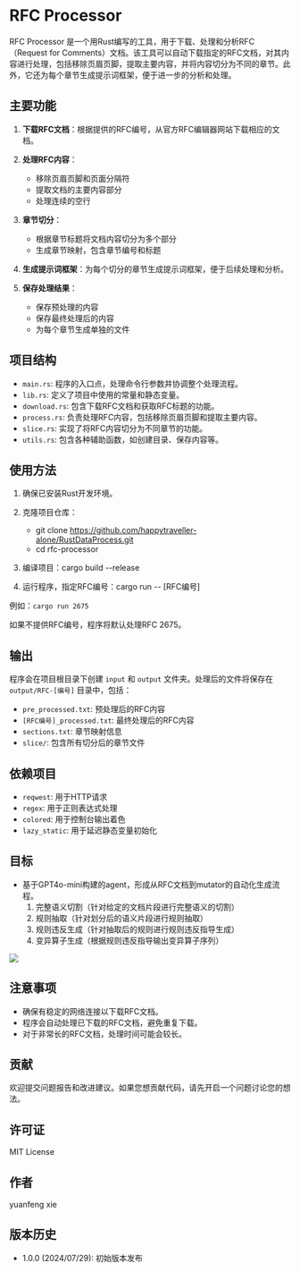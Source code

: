 # RFC Processor

RFC Processor 是一个用Rust编写的工具，用于下载、处理和分析RFC（Request for Comments）文档。该工具可以自动下载指定的RFC文档，对其内容进行处理，包括移除页眉页脚，提取主要内容，并将内容切分为不同的章节。此外，它还为每个章节生成提示词框架，便于进一步的分析和处理。

## 主要功能

1. **下载RFC文档**：根据提供的RFC编号，从官方RFC编辑器网站下载相应的文档。

2. **处理RFC内容**：
   - 移除页眉页脚和页面分隔符
   - 提取文档的主要内容部分
   - 处理连续的空行

3. **章节切分**：
   - 根据章节标题将文档内容切分为多个部分
   - 生成章节映射，包含章节编号和标题

4. **生成提示词框架**：为每个切分的章节生成提示词框架，便于后续处理和分析。

5. **保存处理结果**：
   - 保存预处理的内容
   - 保存最终处理后的内容
   - 为每个章节生成单独的文件

## 项目结构

- `main.rs`: 程序的入口点，处理命令行参数并协调整个处理流程。
- `lib.rs`: 定义了项目中使用的常量和静态变量。
- `download.rs`: 包含下载RFC文档和获取RFC标题的功能。
- `process.rs`: 负责处理RFC内容，包括移除页眉页脚和提取主要内容。
- `slice.rs`: 实现了将RFC内容切分为不同章节的功能。
- `utils.rs`: 包含各种辅助函数，如创建目录、保存内容等。

## 使用方法

1. 确保已安装Rust开发环境。

2. 克隆项目仓库：
    - git clone https://github.com/happytraveller-alone/RustDataProcess.git
    - cd rfc-processor

3. 编译项目：cargo build --release

4. 运行程序，指定RFC编号：cargo run -- [RFC编号]

例如：`cargo run 2675`

如果不提供RFC编号，程序将默认处理RFC 2675。

## 输出

程序会在项目根目录下创建 `input` 和 `output` 文件夹。处理后的文件将保存在 `output/RFC-[编号]` 目录中，包括：

- `pre_processed.txt`: 预处理后的RFC内容
- `[RFC编号]_processed.txt`: 最终处理后的RFC内容
- `sections.txt`: 章节映射信息
- `slice/`: 包含所有切分后的章节文件

## 依赖项目

- `reqwest`: 用于HTTP请求
- `regex`: 用于正则表达式处理
- `colored`: 用于控制台输出着色
- `lazy_static`: 用于延迟静态变量初始化

## 目标

- 基于GPT4o-mini构建的agent，形成从RFC文档到mutator的自动化生成流程。
  1. 完整语义切割（针对给定的文档片段进行完整语义的切割）
  2. 规则抽取（针对划分后的语义片段进行规则抽取）
  3. 规则违反生成（针对抽取后的规则进行规则违反指导生成）
  4. 变异算子生成（根据规则违反指导输出变异算子序列）

[![](https://mermaid.ink/img/pako:eNq1Vl1P21YY_iuWq0ognYQkDglxKyRCwofUbhKwC5Zw4djHiYVjR7ZTypJcdIogULogrYWuGwXadSA0oKo2pLWp-DMcG_5Fz0cghgoRJjVX57x-3ud5z_txciq8bCqQF3lVN-fkgmQ53IOJrMHhn13O5S2pVODO3tTRn3VvdYHZyU_RLCg7mmlwU8mOdSjTM_Vg0l1bdLff3s9ZgxMjwwPRaKx3hgsEBqvMfkFGAKeLe2h5F62sndZfuX_8XeWSGXerhVpNbCLfmctMRyFJmGxdk2Glcnq4f_LfEmosoKUPlMy3H8pDw6nVCJpLZdpfDlbcF_94r-odZm9p0T349-z3BbTa8KncUiCdcZffEcKjhvvkkCBPWnsnn956W0_cZvP0-L2P-u5dbphmYxra1f8R2oX_d2a1a2FoKFnjSlFPd-qo8Vt3dU1RRebhLn9GTVoc_56mo8qNZLxPv7qv67h87cOw8zHoV4cZ6ZZ39Ha8o4z3eAM1n3nPN93GKnXx7du8YxnGwD7R5K8sosPWV4xjhPGRZuoSSU7lRuqabyh-mPr-4fhwpgf9son2V1HzJWr97B2s4zUbjA5tF7w-4tv50U4dz_jlCRJ9bKLGevu8jPf6nvF2nmE39_kRxt_UM2l_bV9uoff1a2o7nUGf37CRZ91My0A7Gu2v4xnwPv7lbmz6itGtRycAZqhOwWIJpwyPttvcdpee-rx3t92NY5YwnKuO1mQ6nSKlW0DND_huo1ifby8VQY0NtPOUZafKdavSEek6LlpEexbq0DGNngy5bKnD_eTEIHM629t1Xx_N9F5fRNYBDM2IbyrlOBcIklNSRxKVt7_mvXhX5VTNkHR_GKShfPTnYVD9dtS0La52IZs6Zq1S1krlEivjYwB_5m7GEj0L2mXdGbw-Tl-2yELWJdtOQZUrWaYMbRvL6Lp4R02owHYscxaKdwRBaK8Dc5riFMRI6TGQTd20xJwuybNANQ0nMAe1fMERc6auMIMPce-KlmaUyk5bKZf7lkpm2fFJqblvJMUNATI9oH0BAlYFds5LuCRIgTQYAaNgDIyDaXDeKuA8_5fQtOTgfGTAxS0I6L92-3D3eMAXoVWUNAW_bSrEP8s7BViEWV7ES0WyZrN81qhhnFR2zMl5Q-ZFxypDwFtmOV_gRVXSbbwrlxQsk9IkPD3FC2tJMn40zeK5CwOlFc0xrQuMbkoKxNsK78yXyBMrr9kO1pNNQ9XyxF62dGwuOE7JFvv6yOdgXnMK5VxQNot9tqaQ91jhUSLWF4vEBqSIAGNxQeoXBEXOhRMDaiQaVpV4KByR-FoN8JDqP2TvOfqso4ESpce8GBhIBCOJeDQSSkRjQjQkhAE_z4vhcDyYiAihSCKc6A8JeImZfqJnCweFUDzcn-iPCiEhHg1HY7Uvtqx9NA?type=png)](https://mermaid.live/edit#pako:eNq1Vl1P21YY_iuWq0ognYQkDglxKyRCwofUbhKwC5Zw4djHiYVjR7ZTypJcdIogULogrYWuGwXadSA0oKo2pLWp-DMcG_5Fz0cghgoRJjVX57x-3ud5z_txciq8bCqQF3lVN-fkgmQ53IOJrMHhn13O5S2pVODO3tTRn3VvdYHZyU_RLCg7mmlwU8mOdSjTM_Vg0l1bdLff3s9ZgxMjwwPRaKx3hgsEBqvMfkFGAKeLe2h5F62sndZfuX_8XeWSGXerhVpNbCLfmctMRyFJmGxdk2Glcnq4f_LfEmosoKUPlMy3H8pDw6nVCJpLZdpfDlbcF_94r-odZm9p0T349-z3BbTa8KncUiCdcZffEcKjhvvkkCBPWnsnn956W0_cZvP0-L2P-u5dbphmYxra1f8R2oX_d2a1a2FoKFnjSlFPd-qo8Vt3dU1RRebhLn9GTVoc_56mo8qNZLxPv7qv67h87cOw8zHoV4cZ6ZZ39Ha8o4z3eAM1n3nPN93GKnXx7du8YxnGwD7R5K8sosPWV4xjhPGRZuoSSU7lRuqabyh-mPr-4fhwpgf9son2V1HzJWr97B2s4zUbjA5tF7w-4tv50U4dz_jlCRJ9bKLGevu8jPf6nvF2nmE39_kRxt_UM2l_bV9uoff1a2o7nUGf37CRZ91My0A7Gu2v4xnwPv7lbmz6itGtRycAZqhOwWIJpwyPttvcdpee-rx3t92NY5YwnKuO1mQ6nSKlW0DND_huo1ifby8VQY0NtPOUZafKdavSEek6LlpEexbq0DGNngy5bKnD_eTEIHM629t1Xx_N9F5fRNYBDM2IbyrlOBcIklNSRxKVt7_mvXhX5VTNkHR_GKShfPTnYVD9dtS0La52IZs6Zq1S1krlEivjYwB_5m7GEj0L2mXdGbw-Tl-2yELWJdtOQZUrWaYMbRvL6Lp4R02owHYscxaKdwRBaK8Dc5riFMRI6TGQTd20xJwuybNANQ0nMAe1fMERc6auMIMPce-KlmaUyk5bKZf7lkpm2fFJqblvJMUNATI9oH0BAlYFds5LuCRIgTQYAaNgDIyDaXDeKuA8_5fQtOTgfGTAxS0I6L92-3D3eMAXoVWUNAW_bSrEP8s7BViEWV7ES0WyZrN81qhhnFR2zMl5Q-ZFxypDwFtmOV_gRVXSbbwrlxQsk9IkPD3FC2tJMn40zeK5CwOlFc0xrQuMbkoKxNsK78yXyBMrr9kO1pNNQ9XyxF62dGwuOE7JFvv6yOdgXnMK5VxQNot9tqaQ91jhUSLWF4vEBqSIAGNxQeoXBEXOhRMDaiQaVpV4KByR-FoN8JDqP2TvOfqso4ESpce8GBhIBCOJeDQSSkRjQjQkhAE_z4vhcDyYiAihSCKc6A8JeImZfqJnCweFUDzcn-iPCiEhHg1HY7Uvtqx9NA)
## 注意事项

- 确保有稳定的网络连接以下载RFC文档。
- 程序会自动处理已下载的RFC文档，避免重复下载。
- 对于非常长的RFC文档，处理时间可能会较长。

## 贡献

欢迎提交问题报告和改进建议。如果您想贡献代码，请先开启一个问题讨论您的想法。

## 许可证

MIT License

## 作者

yuanfeng xie

## 版本历史

- 1.0.0 (2024/07/29): 初始版本发布